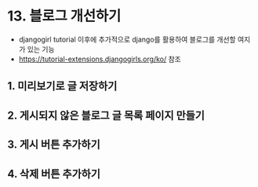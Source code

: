 # 13. 블로그 개선하기
- djangogirl tutorial 이후에 추가적으로 django를 활용하여 블로그를 개선할 여지가 있는 기능
- https://tutorial-extensions.djangogirls.org/ko/ 참조
## 1. 미리보기로 글 저장하기

## 2. 게시되지 않은 블로그 글 목록 페이지 만들기

## 3. 게시 버튼 추가하기

## 4. 삭제 버튼 추가하기